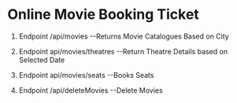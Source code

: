 # Online Movie Booking Ticket

1) Endpoint /api/movies  --Returns Movie Catalogues Based on City

2) Endpoint api/movies/theatres --Return Theatre Details based on Selected Date

3) Endpoint api/movies/seats --Books Seats

4) Endpoint /api/deleteMovies  --Delete Movies
